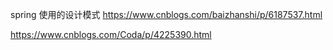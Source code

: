spring 使用的设计模式
https://www.cnblogs.com/baizhanshi/p/6187537.html

https://www.cnblogs.com/Coda/p/4225390.html